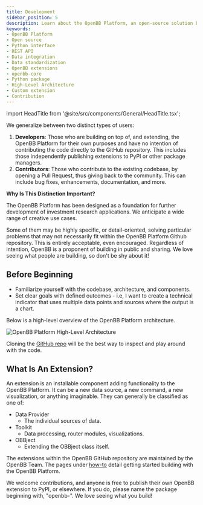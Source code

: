 ```yaml
---
title: Development
sidebar_position: 5
description: Learn about the OpenBB Platform, an open-source solution built by the community. Understand its use via Python interface and REST API, and acquaint yourself with how to build a custom extension or contribute directly to the OpenBB Platform.
keywords:
- OpenBB Platform
- Open source
- Python interface
- REST API
- Data integration
- Data standardization
- OpenBB extensions
- openbb-core
- Python package
- High-Level Architecture
- Custom extension
- Contribution
---
```


import HeadTitle from '@site/src/components/General/HeadTitle.tsx';

<HeadTitle title="Development - Explanation | OpenBB Platform Docs" />

We generalize between two distinct types of users:

1. **Developers**: Those who are building on top of, and extending, the OpenBB Platform for their own purposes and have no intention of contributing the code directly to the GitHub repository. This includes those independently publishing extensions to PyPI or other package managers.
2. **Contributors**: Those who contribute to the existing codebase, by opening a Pull Request, thus giving back to the community. This can include bug fixes, enhancements, documentation, and more.

**Why Is This Distinction Important?**

The OpenBB Platform has been designed as a foundation for further development of investment research applications. We anticipate a wide range of creative use cases.

Some of them may be highly specific, or detail-oriented, solving particular problems that may not necessarily fit within the OpenBB Platform Github repository. This is entirely acceptable, even encouraged. Regardless of intention, OpenBB is a proponent of building in public and sharing. We love seeing what people are building, so don't be shy about it!

## Before Beginning

- Familiarize yourself with the codebase, architecture, and components.
- Set clear goals with defined outcomes - i.e, I want to create a technical indicator that uses multiple data points and sources where the output is a chart.

Below is a high-level overview of the OpenBB Platform architecture.

<picture>
  <source media="(prefers-color-scheme: dark)" srcset="https://github.com/OpenBB-finance/OpenBBTerminal/assets/48914296/6125cbf2-ff5b-4cd8-b5b8-452cd8d84418"/>
  <img alt="OpenBB Platform High-Level Architecture" src="https://github.com/OpenBB-finance/OpenBBTerminal/assets/48914296/6125cbf2-ff5b-4cd8-b5b8-452cd8d84418"/>
</picture>

Cloning the [GitHub repo](https://github.com/OpenBB-finance/OpenBBTerminal) will be the best way to inspect and play around with the code.

## What Is An Extension?

An extension is an installable component adding functionality to the OpenBB Platform. It can be a new data source, a new command, a new visualization, or anything imaginable. They can generally be classified as one of:

- Data Provider
  - The individual sources of data.
- Toolkit
  - Data processing, router modules, visualizations.
- OBBject
  - Extending the OBBject class itself.

The extensions within the OpenBB GitHub repository are maintained by the OpenBB Team. The pages under [how-to](how-to/add_obbject_extension) detail getting started building with the OpenBB Platform.

We welcome contributions, and anyone is free to publish their own OpenBB extension to PyPI, or elsewhere. If you do, please name the package beginning with, "openbb-". We love seeing what you build!
